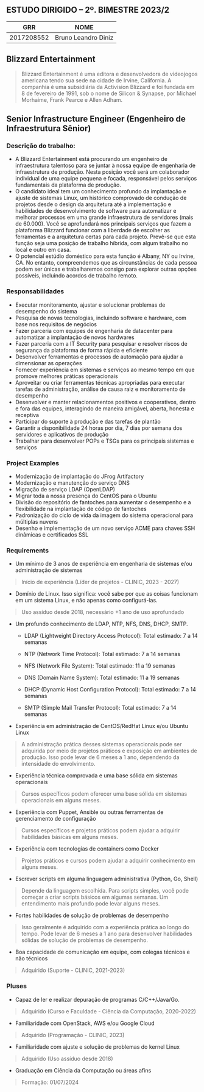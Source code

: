 ## ESTUDO DIRIGIDO – 2º. BIMESTRE 2023/2

| GRR | NOME |
| ------ | ------ |
| 2017208552 | Bruno Leandro Diniz |

## Blizzard Entertainment
> Blizzard Entertainment é uma editora e desenvolvedora de videojogos americana tendo sua sede na cidade de Irvine, California. A companhia é uma subsidiária da Activision Blizzard e foi fundada em 8 de fevereiro de 1991, sob o nome de Silicon & Synapse, por Michael Morhaime, Frank Pearce e Allen Adham.

##  Senior Infrastructure Engineer (Engenheiro de Infraestrutura Sênior)

### Descrição do trabalho:
- A Blizzard Entertainment está procurando um engenheiro de infraestrutura talentoso para se juntar à nossa equipe de engenharia de infraestrutura de produção. Nesta posição você será um colaborador individual de uma equipe pequena e focada, responsável pelos serviços fundamentais da plataforma de produção.
- O candidato ideal tem um conhecimento profundo da implantação e ajuste de sistemas Linux, um histórico comprovado de condução de projetos desde o design da arquitetura até a implementação e habilidades de desenvolvimento de software para automatizar e melhorar processos em uma grande infraestrutura de servidores (mais de 60.000). Você se aprofundará nos principais serviços que fazem a plataforma Blizzard funcionar com a liberdade de escolher as ferramentas e a arquitetura certas para cada projeto. Prevê-se que esta função seja uma posição de trabalho híbrida, com algum trabalho no local e outro em casa.
- O potencial estúdio doméstico para esta função é Albany, NY ou Irvine, CA. No entanto, compreendemos que as circunstâncias de cada pessoa podem ser únicas e trabalharemos consigo para explorar outras opções possíveis, incluindo acordos de trabalho remoto.

### Responsabilidades
- Executar monitoramento, ajustar e solucionar problemas de desempenho do sistema
- Pesquisa de novas tecnologias, incluindo software e hardware, com base nos requisitos de negócios
- Fazer parceria com equipes de engenharia de datacenter para automatizar a implantação de novos hardwares
- Fazer parceria com a IT Security para pesquisar e resolver riscos de segurança da plataforma de forma rápida e eficiente
- Desenvolver ferramentas e processos de automação para ajudar a dimensionar as operações
- Fornecer experiência em sistemas e serviços ao mesmo tempo em que promove melhores práticas operacionais
- Aproveitar ou criar ferramentas técnicas apropriadas para executar tarefas de administração, análise de causa raiz e monitoramento de desempenho
- Desenvolver e manter relacionamentos positivos e cooperativos, dentro e fora das equipes, interagindo de maneira amigável, aberta, honesta e receptiva
- Participar do suporte à produção e das tarefas de plantão
- Garantir a disponibilidade 24 horas por dia, 7 dias por semana dos servidores e aplicativos de produção
- Trabalhar para desenvolver POPs e TSGs para os principais sistemas e serviços

### Project Examples
- Modernização de implantação do JFrog Artifactory
- Modernização e manutenção do serviço DNS
- Migração de serviço LDAP (OpenLDAP)
- Migrar toda a nossa presença do CentOS para o Ubuntu
- Divisão do repositório de fantoches para aumentar o desempenho e a flexibilidade na implantação de código de fantoches
- Padronização do ciclo de vida da imagem do sistema operacional para múltiplas nuvens
- Desenho e implementação de um novo serviço ACME para chaves SSH dinâmicas e certificados SSL

### Requirements
- Um mínimo de 3 anos de experiência em engenharia de sistemas e/ou administração de sistemas
> Início de experiência (Líder de projetos - CLINIC, 2023 - 2027)

- Domínio de Linux. Isso significa: você sabe por que as coisas funcionam em um sistema Linux, e não apenas como configurá-las.
> Uso assíduo desde 2018, necessário +1 ano de uso aprofundado

- Um profundo conhecimento de LDAP, NTP, NFS, DNS, DHCP, SMTP.
    * LDAP (Lightweight Directory Access Protocol):
        Total estimado: 7 a 14 semanas

    * NTP (Network Time Protocol):
        Total estimado: 7 a 14 semanas

    * NFS (Network File System):
        Total estimado: 11 a 19 semanas

    * DNS (Domain Name System):
        Total estimado: 11 a 19 semanas

    * DHCP (Dynamic Host Configuration Protocol):
        Total estimado: 7 a 14 semanas

    * SMTP (Simple Mail Transfer Protocol):
        Total estimado: 7 a 14 semanas

- Experiência em administração de CentOS/RedHat Linux e/ou Ubuntu Linux
> A administração prática desses sistemas operacionais pode ser adquirida por meio de projetos práticos e exposição em ambientes de produção. Isso pode levar de 6 meses a 1 ano, dependendo da intensidade do envolvimento.

- Experiência técnica comprovada e uma base sólida em sistemas operacionais
> Cursos específicos podem oferecer uma base sólida em sistemas operacionais em alguns meses.

- Experiência com Puppet, Ansible ou outras ferramentas de gerenciamento de configuração
> Cursos específicos e projetos práticos podem ajudar a adquirir habilidades básicas em alguns meses.

- Experiência com tecnologias de containers como Docker
> Projetos práticos e cursos podem ajudar a adquirir conhecimento em alguns meses.

- Escrever scripts em alguma linguagem administrativa (Python, Go, Shell)
> Depende da linguagem escolhida. Para scripts simples, você pode começar a criar scripts básicos em algumas semanas. Um entendimento mais profundo pode levar alguns meses.

- Fortes habilidades de solução de problemas de desempenho
> Isso geralmente é adquirido com a experiência prática ao longo do tempo. Pode levar de 6 meses a 1 ano para desenvolver habilidades sólidas de solução de problemas de desempenho.

- Boa capacidade de comunicação em equipe, com colegas técnicos e não técnicos
> Adquirido (Suporte - CLINIC, 2021-2023)

### Pluses
- Capaz de ler e realizar depuração de programas C/C++/Java/Go.
> Adquirido (Curso e Faculdade - Ciência da Computação, 2020-2022)

- Familiaridade com OpenStack, AWS e/ou Google Cloud
> Adquirido (Programação - CLINIC, 2023)

- Familiaridade com ajuste e solução de problemas do kernel Linux
> Adquirido (Uso assíduo desde 2018)

- Graduação em Ciência da Computação ou áreas afins
> Formação: 01/07/2024